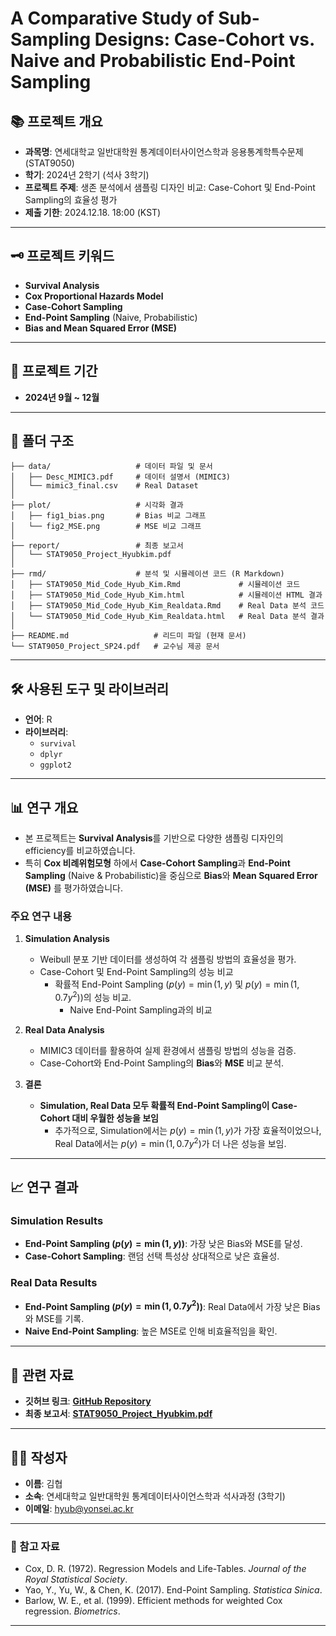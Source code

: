# A Comparative Study of Sub-Sampling Designs: Case-Cohort vs. Naive and Probabilistic End-Point Sampling

## 📚 프로젝트 개요  
- **과목명**: 연세대학교 일반대학원 통계데이터사이언스학과 응용통계학특수문제 (STAT9050)  
- **학기**: 2024년 2학기 (석사 3학기)  
- **프로젝트 주제**: 생존 분석에서 샘플링 디자인 비교: Case-Cohort 및 End-Point Sampling의 효율성 평가  
- **제출 기한**: 2024.12.18. 18:00 (KST)  

---

## 🗝️ 프로젝트 키워드  
- **Survival Analysis**  
- **Cox Proportional Hazards Model**  
- **Case-Cohort Sampling**  
- **End-Point Sampling** (Naive, Probabilistic)  
- **Bias and Mean Squared Error (MSE)**  

---

## 📅 프로젝트 기간  
- **2024년 9월 ~ 12월**  

---

## 📂 폴더 구조  

```
├── data/                   # 데이터 파일 및 문서
│   ├── Desc_MIMIC3.pdf     # 데이터 설명서 (MIMIC3)
│   └── mimic3_final.csv    # Real Dataset
│  
├── plot/                   # 시각화 결과  
│   ├── fig1_bias.png       # Bias 비교 그래프  
│   └── fig2_MSE.png        # MSE 비교 그래프  
│  
├── report/                 # 최종 보고서  
│   └── STAT9050_Project_Hyubkim.pdf  
│  
├── rmd/                    # 분석 및 시뮬레이션 코드 (R Markdown)  
│   ├── STAT9050_Mid_Code_Hyub_Kim.Rmd             # 시뮬레이션 코드  
│   ├── STAT9050_Mid_Code_Hyub_Kim.html            # 시뮬레이션 HTML 결과  
│   ├── STAT9050_Mid_Code_Hyub_Kim_Realdata.Rmd    # Real Data 분석 코드  
│   └── STAT9050_Mid_Code_Hyub_Kim_Realdata.html   # Real Data 분석 결과  
│  
├── README.md                   # 리드미 파일 (현재 문서)  
└── STAT9050_Project_SP24.pdf   # 교수님 제공 문서  
```  

---

## 🛠️ 사용된 도구 및 라이브러리  
- **언어**: R  
- **라이브러리**:  
  - `survival`  
  - `dplyr`  
  - `ggplot2`  

---

## 📊 연구 개요  
- 본 프로젝트는 **Survival Analysis**를 기반으로 다양한 샘플링 디자인의 efficiency를 비교하였습니다.
- 특히 **Cox 비례위험모형** 하에서 **Case-Cohort Sampling**과 **End-Point Sampling** (Naive & Probabilistic)을 중심으로 **Bias**와 **Mean Squared Error (MSE)** 를 평가하였습니다.  

### 주요 연구 내용  
1. **Simulation Analysis**  
   - Weibull 분포 기반 데이터를 생성하여 각 샘플링 방법의 효율성을 평가.  
   - Case-Cohort 및 End-Point Sampling의 성능 비교
     - 확률적 End-Point Sampling ($p(y) = \min(1, y)$ 및 $p(y) = \min(1, 0.7y^2)$)의 성능 비교.  
       - Naive End-Point Sampling과의 비교

2. **Real Data Analysis**  
   - MIMIC3 데이터를 활용하여 실제 환경에서 샘플링 방법의 성능을 검증.  
   - Case-Cohort와 End-Point Sampling의 **Bias**와 **MSE** 비교 분석.  

3. **결론**  
   - **Simulation, Real Data 모두 확률적 End-Point Sampling이 Case-Cohort 대비 우월한 성능을 보임**
     - 추가적으로, Simulation에서는 $p(y)=\min(1, y)$가 가장 효율적이었으나, Real Data에서는 $p(y)=\min(1, 0.7y^2)$가 더 나은 성능을 보임.  

---

## 📈 연구 결과  
### Simulation Results  
- **End-Point Sampling ($p(y)=\min(1, y)$)**: 가장 낮은 Bias와 MSE를 달성.  
- **Case-Cohort Sampling**: 랜덤 선택 특성상 상대적으로 낮은 효율성.  

### Real Data Results  
- **End-Point Sampling ($p(y)=\min(1, 0.7y^2)$)**: Real Data에서 가장 낮은 Bias와 MSE를 기록.  
- **Naive End-Point Sampling**: 높은 MSE로 인해 비효율적임을 확인.  

---

## 🔗 관련 자료  
- **깃허브 링크**: [**GitHub Repository**](https://github.com/Hyubbbb/STAT9050)  
- **최종 보고서**: [**STAT9050_Project_Hyubkim.pdf**](report/STAT9050_Project_Hyubkim.pdf)  

---

## 🧑‍💻 작성자  
- **이름**: 김협  
- **소속**: 연세대학교 일반대학원 통계데이터사이언스학과 석사과정 (3학기)  
- **이메일**: hyub@yonsei.ac.kr  

---

### 📄 참고 자료  
- Cox, D. R. (1972). Regression Models and Life-Tables. *Journal of the Royal Statistical Society*.  
- Yao, Y., Yu, W., \& Chen, K. (2017). End-Point Sampling. *Statistica Sinica*.  
- Barlow, W. E., et al. (1999). Efficient methods for weighted Cox regression. *Biometrics*.  

---